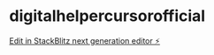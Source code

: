 # digitalhelpercursorofficial

[Edit in StackBlitz next generation editor ⚡️](https://stackblitz.com/~/github.com/marlowne12/digitalhelpercursorofficial)